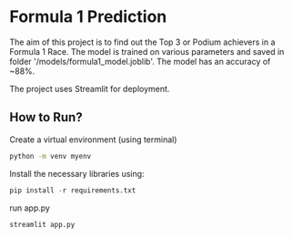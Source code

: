 # Formula 1 Prediction

The aim of this project is to find out the Top 3 or Podium achievers in a Formula 1 Race.
The model is trained on various parameters and saved in folder '/models/formula1_model.joblib'.
The model has an accuracy of ~88%.

The project uses Streamlit for deployment.

## How to Run?
Create a virtual environment (using terminal)
```bash
python -m venv myenv
```

Install the necessary libraries using:
```python
pip install -r requirements.txt
```

run app.py 
```python
streamlit app.py
```
